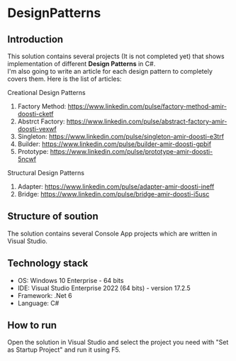 # DesignPatterns

## Introduction
This solution contains several projects (It is not completed yet) that shows implementation of different **Design Patterns** in C#.  
I'm also going to write an article for each design pattern to completely covers them. Here is the list of articles:  

Creational Design Patterns
1. Factory Method: https://www.linkedin.com/pulse/factory-method-amir-doosti-cketf
2. Abstrct Factory: https://www.linkedin.com/pulse/abstract-factory-amir-doosti-vexwf
3. Singleton: https://www.linkedin.com/pulse/singleton-amir-doosti-e3trf
4. Builder: https://www.linkedin.com/pulse/builder-amir-doosti-gpbif
5. Prototype: https://www.linkedin.com/pulse/prototype-amir-doosti-5ncwf

Structural Design Patterns   
1. Adapter: https://www.linkedin.com/pulse/adapter-amir-doosti-ineff
2. Bridge: https://www.linkedin.com/pulse/bridge-amir-doosti-i5usc  

## Structure of soution
The solution contains several Console App projects which are written in Visual Studio. 

## Technology stack
- OS: Windows 10 Enterprise - 64 bits
- IDE: Visual Studio Enterprise 2022 (64 bits) - version 17.2.5
- Framework: .Net 6
- Language: C#

## How to run
Open the solution in Visual Studio and select the project you need with "Set as Startup Project" and run it using F5.  


